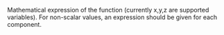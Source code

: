 Mathematical expression of the function (currently x,y,z are supported variables). For non-scalar values, an expression should be given for each component.
